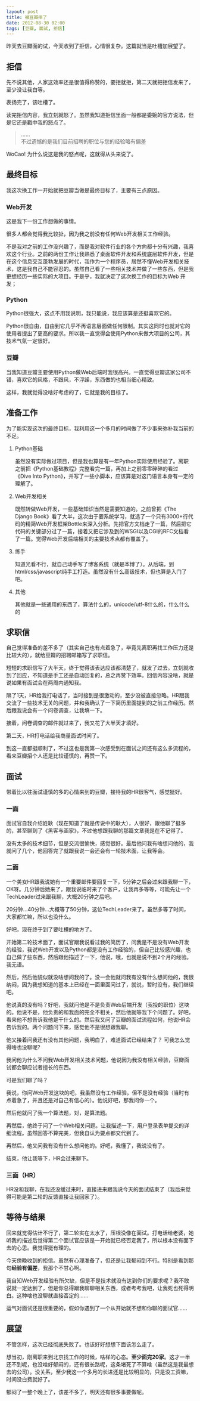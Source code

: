 ```yaml
---
layout: post
title: 被豆瓣拒了
date: 2012-08-30 02:00
tags: [豆瓣, 面试, 拒信]
---
```


昨天去豆瓣面的试，今天收到了拒信，心情很复杂。这篇就当是吐槽加展望了。

## 拒信

先不说其他，人家这效率还是很值得称赞的，要拒就拒，第二天就把拒信发来了，至少没让我白等。

表扬完了，该吐槽了。

读完拒信内容，我立刻就怒了。虽然我知道拒信里面一般都是委婉的官方说法，但是它还是戳中我的怒点了。

> ......  <br/>
> 不过遗憾的是我们目前招聘的职位与您的经验略有偏差

WoCao! 为什么说这是我的怒点呢，这就得从头来说了。

## 最终目标

我这次换工作一开始就把豆瓣当做是最终目标了，主要有三点原因。

### Web开发

这是我下一份工作想做的事情。

很多人都会觉得我比较扯，因为我之前没有任何Web开发相关工作经验。

不是我对之前的工作没兴趣了，而是我对软件行业的各个方向都十分有兴趣，我喜欢这个行业。之前的两份工作让我熟悉了桌面软件开发和系统底层软件开发，但是在这个信息交互蓬勃发展的时代，我作为一个程序员，居然不懂Web开发相关技术，这是我自己不能容忍的。虽然自己看了一些相关技术并做了一些东西，但是我更想经历一些实际的大项目。于是乎，我就决定了这次换工作的目标为Web 开发；

### Python

Python很强大，这点不用我说明，我只能说，我应该算是还挺喜欢它的。

Python很自由，自由到它几乎不再语言层面做任何限制。其实这同时也就对它的使用者提出了更高的要求。所以我一直觉得会使用Python来做大项目的公司，其技术气氛一定很好。

### 豆瓣

当我知道豆瓣主要使用Python做Web后端时我很高兴。一直觉得豆瓣这家公司不错，喜欢它的风格，不跟风，不浮躁，东西做的也相当细心精致。

这样，我就觉得没啥好考虑的了，它就是我的目标了。

## 准备工作

为了能实现这次的最终目标，我利用这一个多月的时间做了不少事来弥补我当前的不足。

1.  Python基础

    虽然没有实际做过项目，但是我也算是有一年Python实际使用经验了。离职之前把《Python基础教程》完整看完一篇，再加上之前零零碎碎的看过《Dive Into Python》，并写了一些小脚本，应该算是对这门语言本身有一定的理解了。

2.  Web开发相关

    既然转做Web开发，一些基础知识当然是需要知道的。之前曾把《The Django Book》看了大半，这次由于要系统学习，就选了一个只有3000+行代码的精简Web开发框架Bottle来深入分析。先把官方文档走了一篇，然后把它代码的关键部分过了一篇，接着又把它涉及到的WSGI以及CGI的RFC文档看了一篇。觉得Web开发后端相关的主要技术点都有覆盖了。

3. 练手

    知道光看不行，就自己动手写了博客系统（就是本博了）。从后端，到html/css/javascript纯手工打造。虽然没有什么高级技术，但也算是入门了吧。

4. 其他

    其他就是一些通用的东西了，算法什么的，unicode/utf-8什么的，什么什么的

## 求职信

自己觉得准备的差不多了（其实自己也有点着急了，毕竟先离职再找工作压力还是比较大的），就给豆瓣的招聘邮箱写了求职信。

短短的求职信写了大半天，终于觉得该表达应该都清楚了，就发了过去。立刻就收到了回应，不知道是手工还是自动回复的，总之再赞下效率。回信内容没啥，就是说如果有面试会在两周内通知我。

隔了1天，HR给我打电话了，当时接到是很激动的，至少没被直接忽略。HR跟我交流了一些技术无关的问题，并和我确认了一下简历里面提到的之前工作经历。然后跟我说会有一个问卷调查，让我填一下。

接着，问卷调查的邮件就过来了，我又花了大半天才填好。

第二天，HR打电话给我商量面试时间了。

到这一直都挺顺利了，不过这也是我第一次感受到在面试之间还有这么多流程的，看来豆瓣招个人还是比较谨慎的，再赞一下。

## 面试

带着比以往面试谨慎的多的心情来到的豆瓣，接待我的HR很客气，感觉挺好。

### 一面

面试官自我介绍姓耿（现在知道了就是传说中的耿大），人很好，跟他聊了挺多的，甚至聊到了《黑客与画家》，不过他想跟我聊的那篇文章我是在不记得了。

没有太多的技术细节，但是交流很愉快，感觉很好。最后他问我有啥想问他的，我就问了几个，他回答完了就跟我说一会还会有一轮技术面，让我等会。

### 二面

一个美女HR跟我说她有一个重要邮件要回复一下，5分钟之后会过来跟我聊一下，OK呀。几分钟后她来了，跟我说临时来了个客户，让我再多等等，可能先让一个TechLeader过来跟我聊，大概20分钟之后吧。

20分钟...40分钟...大概等了50分钟，这位TechLeader来了。虽然多等了时间，大家都忙嘛，所以也没什么。

好吧，现在终于到了要吐槽的地方了。

开始第二轮技术面了，面试官跟我说看过我的简历了，问我是不是没有Web开发的经验，我说Web开发以及Python都是没有工作经验的，但自己比较感兴趣，也自己做了些东西，然后跟他描述了一下，他说，哦，也就是说不到2个月的经验。我无语。

然后，然后他貌似就没啥想问我的了。没一会他就问我有没有什么想问他的，我很纳闷，因为我想知道的基本上已经在一面里面问过了，就说，暂时没有，我们继续吧。

他说真的没有吗？好吧，我就问他是不是负责Web后端开发（我投的职位）这块的。他说不是，他负责的和我面的完全不相关，然后他就等我下个问题了。好吧，看来他不想告诉我他是干什么的。然后我又问了豆瓣的面试流程如何，他说HR会告诉我的。两个问题问下来，感觉他不是很想跟我聊。

他又接着问我还有没有其他问题，我明白了，难道面试已经结束了？ 可我怎么觉得啥也没聊呢?

我问他为什么不问我Web开发相关技术问题，他说因为我没有相关经验，豆瓣面试都会聊应试者擅长的东西。

可是我们聊了吗？

我说，你问Web开发这块的吧，我虽然没有工作经验，但不是没有经验（当时有点着急了，并且还是对自己有信心的）。他说好吧，那我问你一个。

然后他就问了我一个算法题，对，是算法题。

再然后，他终于问了一个Web相关问题。让我描述一下，用户登录表单提交的详细流程。虽然回答不算完美，但我自认为要点都交代到了。

再然后，他又问我有没有什么想问他的。好吧，我懂了，我说没有了。

结束，他让我等下，HR会过来聊下。

### 三面（HR）

HR没和我聊，在我还没缓过来时，直接进来跟我说今天的面试结束了（我后来觉得可能是第二轮的反馈直接让我回家了）。

## 等待与结果

回来就觉得估计不行了，第二轮实在太水了，压根没像在面试。打电话给老婆，她听我的描述后觉得第二个面试官应该是一开始就已经否定我了，所以根本没有面下去的心思。我觉得挺有理的。

今天傍晚收到的拒信。虽然有心理准备了，但还是让我郁闷到不行。特别是看到那句**经验有偏差**，我那个不甘心啊。

我自知Web开发经验有所欠缺，但是不是技术就没有达到你们的要求呢？我不敢说就一定达到了，但是你总得跟我聊聊相关东西，或者考考我吧，让我死也死得明白。这种啥也没聊就直接否定的......

运气对面试还是很重要的，假如你遇到了一个从开始就不想和你聊的面试官......

## 展望

不管怎样，这次已经彻底失败了。也该好好想想下面该怎么走了。

想当初，刚离职来到北京找工作的时候，啥样的心态。**至少面完20家**。这才一半还不到呢，也没啥好郁闷的，还有很长路呢，这条堵死了不算啥（虽然这是我最想去的公司）。没关系，至少我这一个多月的长进还是比较明显的，只是没工资嘛，时间没白费就好了。

郁闷了一整个晚上了，该差不多了，明天还有很多事要做呢。
